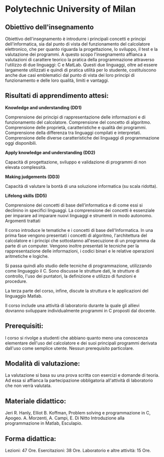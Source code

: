 # Polytechnic University of Milan

## Obiettivo dell'insegnamento

Obiettivo dell'insegnamento è introdurre i principali concetti e principi dell'informatica, sia dal punto di vista del funzionamento del calcolatore elettronico, che per quanto riguarda la progettazione, lo sviluppo, il test e la valutazione dei programmi. A questo scopo l'insegnamento affianca a valutazioni di carattere teorico la pratica della programmazione attraverso l'utilizzo di due linguaggi: C e MatLab. Questi due linguaggi, oltre ad essere largamente utilizzati e quindi di pratica utilità per lo studente, costituiscono anche due casi emblematici dal punto di vista dei loro principi di funzionamento e delle loro qualità, limiti e vantaggi.

## Risultati di apprendimento attesi:

**Knowledge and understanding (DD1)**

Comprensione dei principi di rappresentazione delle informazioni e di funzionamento del calcolatore.
Comprensione del concetto di algoritmo.
Comprensione delle proprietà, caratteristiche e qualità dei programmi.
Comprensione della differenza tra linguaggi compilati e interpretati.
Comprensione delle diverse caratteristiche dei linguaggi di programmazione oggi disponibili.

**Apply knowledge and understanding (DD2)**

Capacità di progettazione, sviluppo e validazione di programmi di non elevata complessità.

**Making judgements (DD3)**

Capacità di valutare la bontà di una soluzione informatica (su scala ridotta).

**Lifelong skills (DD5)**

Comprensione dei concetti di base dell’informatica e di come essi si declinino in specifici linguaggi. La comprensione dei concetti è essenziale per imparare ad imparare nuovi linguaggi e strumenti in modo autonomo.
Argomenti trattati

Il corso introduce le tematiche e i concetti di base dell'Informatica. In una prima fase vengono presentati i concetti di algoritmo, l'architettura del calcolatore e i principi che sottostanno all'esecuzione di un programma da parte di un computer. Vengono inoltre presentati le tecniche per la rappresentazione delle informazioni, i codici binari e le relative operazioni aritmetiche e logiche.

Si passa quindi allo studio delle tecniche di programmazione, utilizzando come linguaggio il C. Sono discusse le strutture dati, le strutture di controllo, l'uso dei puntatori, la definizione e utilizzo di funzioni e procedure.

La terza parte del corso, infine, discute la struttura e le applicazioni del linguaggio Matlab.

Il corso include una attività di laboratorio durante la quale gli allievi dovranno sviluppare individualmente programmi in C proposti dal docente.

## Prerequisiti:

l corso si rivolge a studenti che abbiano quanto meno una conoscenza elementare dell'uso del calcolatore e dei suoi principali programmi derivata dall'uso come semplice utente. Nessun prerequisito particolare.

## Modalità di valutazione:

La valutazione si basa su una prova scritta con esercizi e domande di teoria.
Ad essa si affianca la partecipazione obbligatoria all'attività di laboratorio che non verrà valutata.

## Materiale didattico:

Jeri R. Hanly, Elliot B. Koffman, Problem solving e programmazione in C, Apogeo.
A. Morzenti, A. Campi, E. Di Nitto Introduzione alla programmazione in Matlab, Esculapio.

## Forma didattica:

Lezioni: 47 Ore.
Esercitazioni: 38 Ore.
Laboratorio e altre attività: 15 Ore.
